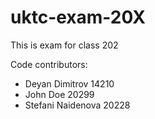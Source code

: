 # uktc-exam-20X

This is exam for class 202

Code contributors:
- Deyan Dimitrov 14210
- John Doe 20299
- Stefani Naidenova 20228